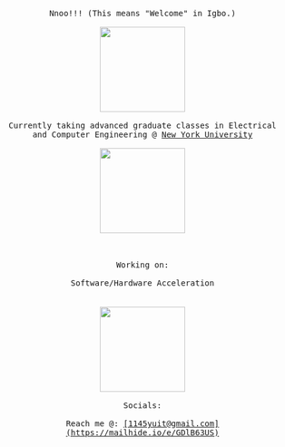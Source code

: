 <p align="center">
  </br>
      <samp>Nnoo!!! 
        (This means "Welcome" in Igbo.)</samp>
  </br>
  <samp>
    </br>
      <img src="assets/wav.gif" width="150px"> 
    <br/>
     </br>
      Currently taking advanced graduate classes in Electrical and Computer Engineering @ <a href=https://nyu.edu/ target="blank">New York University</a>
    <br/>
    </br>
      <img src="assets/col.svg" width="150px"> 
    </br>
  <br/>
  </br>
      </br>Working on:<br/>
      </br>
            Software/Hardware Acceleration <a href=ipfs://eastern-research.eth target="blank"></a>
  <br/>
  
  
  </samp>
  <br/>
  </div>
    </br>
      <img src="assets/vc.svg" width="150px">
    <br/>
  <samp></br> Socials: <br/></samp>
  
  <samp>
  </br>
      Reach me @: <a href=mailto:inschoolsng@gmail.com target="blank">[1145yuit@gmail.com](https://mailhide.io/e/GDlB63US)</a>
  <br/>
  </samp>
</p>
